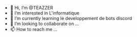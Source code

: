 - 👋 Hi, I’m @TEAZZER
- 👀 I’m interested in  L'informatique      
- 🌱 I’m currently learning le developpement de bots discord
- 💞️ I’m looking to collaborate on ...
- 📫 How to reach me ...

<!---
TEAZZER/TEAZZER is a ✨ special ✨ repository because its `README.md` (this file) appears on your GitHub profile.
You can click the Preview link to take a look at your changes.
--->
